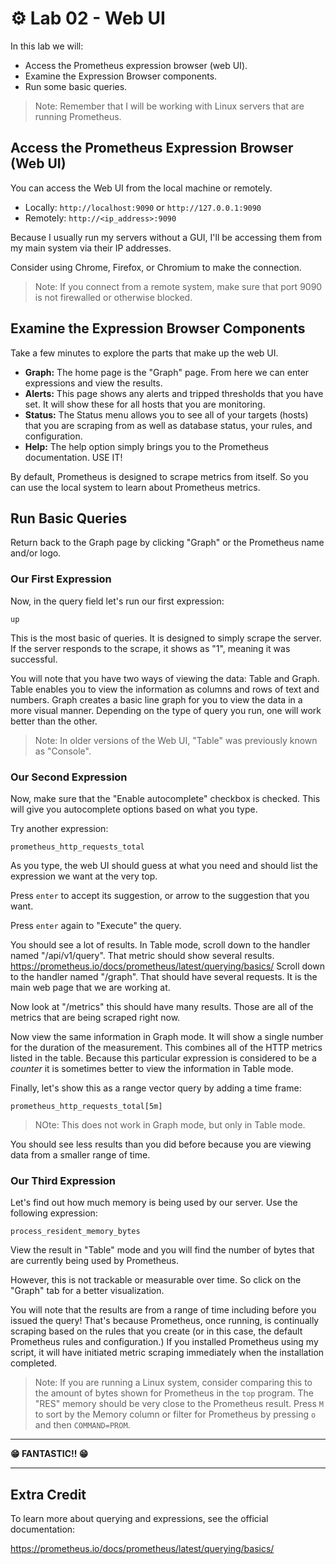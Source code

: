 # ⚙️ Lab 02 - Web UI

In this lab we will:

- Access the Prometheus expression browser (web UI).
- Examine the Expression Browser components.
- Run some basic queries.

> Note: Remember that I will be working with Linux servers that are running Prometheus.

## Access the Prometheus Expression Browser (Web UI)

You can access the Web UI from the local machine or remotely.

- Locally: `http://localhost:9090` or `http://127.0.0.1:9090`
- Remotely: `http://<ip_address>:9090`

Because I usually run my servers without a GUI, I'll be accessing them from my main system via their IP addresses.

Consider using Chrome, Firefox, or Chromium to make the connection.

> Note: If you connect from a remote system, make sure that port 9090 is not firewalled or otherwise blocked.

## Examine the Expression Browser Components

Take a few minutes to explore the parts that make up the web UI.

- **Graph:** The home page is the "Graph" page. From here we can enter expressions and view the results.
- **Alerts:** This page shows any alerts and tripped thresholds that you have set. It will show these for all hosts that you are monitoring.
- **Status:** The Status menu allows you to see all of your targets (hosts) that you are scraping from as well as database status, your rules, and configuration.
- **Help:** The help option simply brings you to the Prometheus documentation. USE IT!

By default, Prometheus is designed to scrape metrics from itself. So you can use the local system to learn about Prometheus metrics.

## Run Basic Queries

Return back to the Graph page by clicking "Graph" or the Prometheus name and/or logo.

### Our First Expression

Now, in the query field let's run our first expression:

`up`

This is the most basic of queries. It is designed to simply scrape the server. If the server responds to the scrape, it shows as "1", meaning it was successful.

You will note that you have two ways of viewing the data: Table and Graph. Table enables you to view the information as columns and rows of text and numbers. Graph creates a basic line graph for you to view the data in a more visual manner. Depending on the type of query you run, one will work better than the other.

> Note: In older versions of the Web UI, "Table" was previously known as "Console".

### Our Second Expression

Now, make sure that the "Enable autocomplete" checkbox is checked. This will give you autocomplete options based on what you type.

Try another expression:

`prometheus_http_requests_total`

As you type, the web UI should guess at what you need and should list the expression we want at the very top.

Press `enter` to accept its suggestion, or arrow to the suggestion that you want.

Press `enter` again to "Execute" the query. 

You should see a lot of results. In Table mode, scroll down to the handler named "/api/v1/query". That metric should show several results.
https://prometheus.io/docs/prometheus/latest/querying/basics/
Scroll down to the handler named "/graph". That should have several requests. It is the main web page that we are working at.

Now look at "/metrics" this should have many results. Those are all of the metrics that are being scraped right now.

Now view the same information in Graph mode. It will show a single number for the duration of the measurement. This combines all of the HTTP metrics listed in the table. Because this particular expression is considered to be a *counter* it is sometimes better to view the information in Table mode.

Finally, let's show this as a range vector query by adding a time frame:

`prometheus_http_requests_total[5m]`

> NOte: This does not work in Graph mode, but only in Table mode.

You should see less results than you did before because you are viewing data from a smaller range of time.

### Our Third Expression

Let's find out how much memory is being used by our server. Use the following expression:

`process_resident_memory_bytes`

View the result in "Table" mode and you will find the number of bytes that are currently being used by Prometheus.

However, this is not trackable or measurable over time. So click on the "Graph" tab for a better visualization.

You will note that the results are from a range of time including before you issued the query! That's because Prometheus, once running, is continually scraping based on the rules that you create (or in this case, the default Prometheus rules and configuration.) If you installed Prometheus using my script, it will have initiated metric scraping immediately when the installation completed.

> Note: If you are running a Linux system, consider comparing this to the amount of bytes shown for Prometheus in the `top` program. The "RES" memory should be very close to the Prometheus result. Press `M` to sort by the Memory column or filter for Prometheus by pressing `o` and then `COMMAND=PROM`.

---

**😁 FANTASTIC!! 😁**

---

## Extra Credit

To learn more about querying and expressions, see the official documentation:

https://prometheus.io/docs/prometheus/latest/querying/basics/